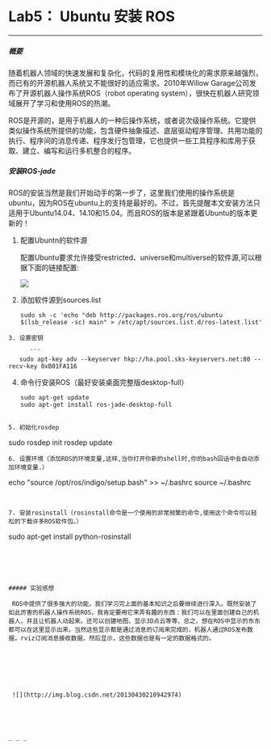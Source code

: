 # Lab5： Ubuntu 安装  ROS



_ _ _



##### 概要



随着机器人领域的快速发展和复杂化，代码的复用性和模块化的需求原来越强烈，而已有的开源机器人系统又不能很好的适应需求。2010年Willow Garage公司发布了开源机器人操作系统ROS（robot operating system），很快在机器人研究领域展开了学习和使用ROS的热潮。



 ROS是开源的，是用于机器人的一种后操作系统，或者说次级操作系统。它提供类似操作系统所提供的功能，包含硬件抽象描述、底层驱动程序管理、共用功能的执行、程序间的消息传递、程序发行包管理，它也提供一些工具程序和库用于获取、建立、编写和运行多机整合的程序。



##### 安装ROS-jade

ROS的安装当然是我们开始动手的第一步了，这里我们使用的操作系统是ubuntu，因为ROS在ubuntu上的支持是最好的。不过，首先提醒本文安装方法只适用于Ubuntu14.04、14.10和15.04。而且ROS的版本是紧跟着Ubuntu的版本更新的！



1. 配置Ubuntn的软件源

   配置Ubuntu要求允许接受restricted、universe和multiverse的软件源,可以根据下面的链接配置:

    ![](http://upload-images.jianshu.io/upload_images/273380-3f5b0289d8e8e560.png?imageMogr2/auto-orient/strip%7CimageView2/2/w/1240)

2. 添加软件源到sources.list
   ```
   sudo sh -c 'echo "deb http://packages.ros.org/ros/ubuntu $(lsb_release -sc) main" > /etc/apt/sources.list.d/ros-latest.list'
```
3. 设置密钥

      ```
   sudo apt-key adv --keyserver hkp://ha.pool.sks-keyservers.net:80 --recv-key 0xB01FA116
```
4. 命令行安装ROS（最好安装桌面完整版desktop-full）
   ```
   sudo apt-get update
   sudo apt-get install ros-jade-desktop-full
```

5. 初始化rosdep
```
   sudo rosdep init
   rosdep update
```
6. 设置环境（添加ROS的环境变量,这样,当你打开你新的shell时,你的bash回话中会自动添加环境变量.）

 ```
   echo "source /opt/ros/indigo/setup.bash" >> ~/.bashrc
   source ~/.bashrc
```


7. 安装rosinstall（rosinstall命令是一个使用的非常频繁的命令,使用这个命令可以轻松的下载许多ROS软件包。）
```
   sudo apt-get install python-rosinstall
```





##### 实验感想

 ROS中提供了很多强大的功能，我们学习完上面的基本知识之后要继续进行深入。既然安装了如此厉害的机器人操作系统ROS，我肯定要用它来弄有趣的东西：我们可以在里面创建自己的机器人，并且让机器人动起来。还可以创建地图，显示3D点云等等，总之，想在ROS中显示的东东都可以在这里显示出来。当然这些显示都是通过消息的订阅来完成的，机器人通过ROS发布数据，rviz订阅消息接收数据，然后显示，这些数据也是有一定的数据格式的。

 

 

 

 ![](http://img.blog.csdn.net/20130430210942974)





_ _ _



